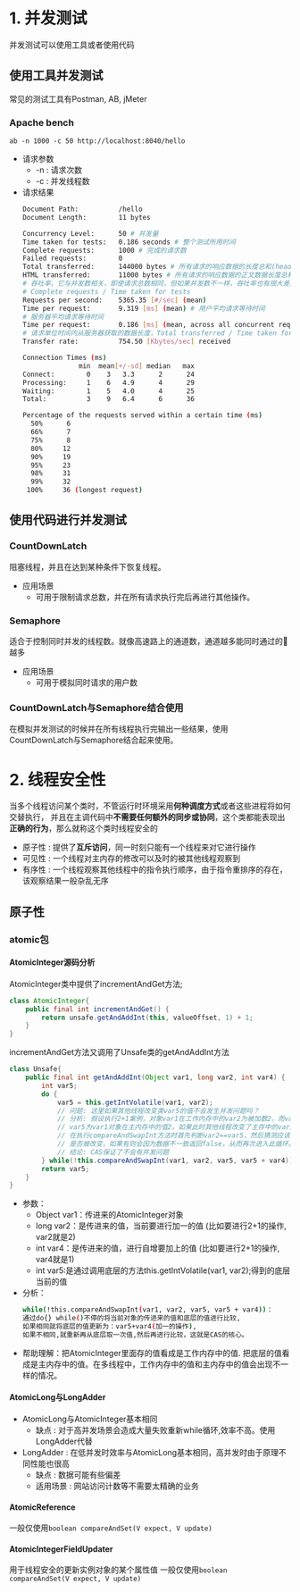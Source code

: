 # 1. 并发测试
并发测试可以使用工具或者使用代码
## 使用工具并发测试
常见的测试工具有Postman, AB, jMeter
### Apache bench
`ab -n 1000 -c 50 http://localhost:8040/hello`
- 请求参数
    * -n : 请求次数
    * -c : 并发线程数
- 请求结果
    ```bash
    Document Path:          /hello
    Document Length:        11 bytes
    
    Concurrency Level:      50 # 并发量
    Time taken for tests:   0.186 seconds # 整个测试所用时间
    Complete requests:      1000 # 完成的请求数
    Failed requests:        0
    Total transferred:      144000 bytes # 所有请求的响应数据的长度总和(header + 正文)
    HTML transferred:       11000 bytes # 所有请求的响应数据的正文数据长度总和
    # 吞吐率，它与并发数相关，即使请求总数相同，但如果并发数不一样，吞吐率也有很大差异
    # Complete requests / Time taken for tests
    Requests per second:    5365.35 [#/sec] (mean)
    Time per request:       9.319 [ms] (mean) # 用户平均请求等待时间
    # 服务器平均请求等待时间
    Time per request:       0.186 [ms] (mean, across all concurrent requests)
    # 请求单位时间内从服务器获取的数据长度，Total transferred / Time taken for tests
    Transfer rate:          754.50 [Kbytes/sec] received
    
    Connection Times (ms)
                  min  mean[+/-sd] median   max
    Connect:        0    3   3.3      2      24
    Processing:     1    6   4.9      4      29
    Waiting:        1    5   4.0      4      25
    Total:          3    9   6.4      6      36
    
    Percentage of the requests served within a certain time (ms)
      50%      6
      66%      7
      75%      8
      80%     12
      90%     19
      95%     23
      98%     31
      99%     32
     100%     36 (longest request)
    ```
## 使用代码进行并发测试
### CountDownLatch
阻塞线程，并且在达到某种条件下恢复线程。
* 应用场景
  - 可用于限制请求总数，并在所有请求执行完后再进行其他操作。
### Semaphore
适合于控制同时并发的线程数。就像高速路上的通道数，通道越多能同时通过的🚗越多
* 应用场景
  - 可用于模拟同时请求的用户数
### CountDownLatch与Semaphore结合使用
在模拟并发测试的时候并在所有线程执行完输出一些结果，使用CountDownLatch与Semaphore结合起来使用。

# 2. 线程安全性
当多个线程访问某个类时，不管运行时环境采用**何种调度方式**或者这些进程将如何交替执行，
并且在主调代码中**不需要任何额外的同步或协同**，这个类都能表现出**正确的行为**，那么就称这个类时线程安全的
* 原子性 : 提供了**互斥访问**，同一时刻只能有一个线程来对它进行操作
* 可见性 : 一个线程对主内存的修改可以及时的被其他线程观察到
* 有序性 : 一个线程观察其他线程中的指令执行顺序，由于指令重排序的存在，该观察结果一般杂乱无序
## 原子性
### atomic包
#### AtomicInteger源码分析
AtomicInteger类中提供了incrementAndGet方法;
```java
class AtomicInteger{
    public final int incrementAndGet() {
        return unsafe.getAndAddInt(this, valueOffset, 1) + 1;
    }
}
```
incrementAndGet方法又调用了Unsafe类的getAndAddInt方法
```java
class Unsafe{
    public final int getAndAddInt(Object var1, long var2, int var4) {
        int var5;
        do {
            var5 = this.getIntVolatile(var1, var2);
            // 问题: 这里如果其他线程改变类var5的值不会发生并发问题吗？
            // 分析: 假设执行2+1案例，对象var1在工作内存中的var2为被加数2，而var4为加数1。
            // var5为var1对象在主内存中的值2。如果此时其他线程改变了主存中的var5变为3，
            // 在执行compareAndSwapInt方法时首先判断var2==var5，然后猜测应该还会判断var5
            // 是否被改变，如果有则会因为数据不一致返回false，从而再次进入此循环。
            // 结论: CAS保证了不会有并发问题
        } while(!this.compareAndSwapInt(var1, var2, var5, var5 + var4));
        return var5;
    }
}
```
* 参数：
    - Object var1：传进来的AtomicInteger对象
    - long var2：是传进来的值，当前要进行加一的值 (比如要进行2+1的操作, var2就是2)
    - int var4：是传进来的值，进行自增要加上的值 (比如要进行2+1的操作, var4就是1)
    - int var5:是通过调用底层的方法this.getIntVolatile(var1, var2);得到的底层当前的值
* 分析：
    ```bash
    while(!this.compareAndSwapInt(var1, var2, var5, var5 + var4))：
    通过do{} while()不停的将当前对象的传进来的值和底层的值进行比较,
    如果相同就将底层的值更新为：var5+var4(加一的操作),
    如果不相同,就重新再从底层取一次值,然后再进行比较，这就是CAS的核心。
    ```
* 帮助理解：把AtomicInteger里面存的值看成是工作内存中的值.
把底层的值看成是主内存中的值。在多线程中，工作内存中的值和主内存中的值会出现不一样的情况。

#### AtomicLong与LongAdder
* AtomicLong与AtomicInteger基本相同
  - 缺点 : 对于高并发场景会造成大量失败重新while循环,效率不高。使用LongAdder代替
* LongAdder : 在低并发时效率与AtomicLong基本相同，高并发时由于原理不同性能也很高
  - 缺点 : 数据可能有些偏差
  - 适用场景 : 网站访问计数等不需要太精确的业务

#### AtomicReference
一般仅使用`boolean compareAndSet(V expect, V update)`

#### AtomicIntegerFieldUpdater
用于线程安全的更新实例对象的某个属性值
一般仅使用`boolean compareAndSet(V expect, V update)`